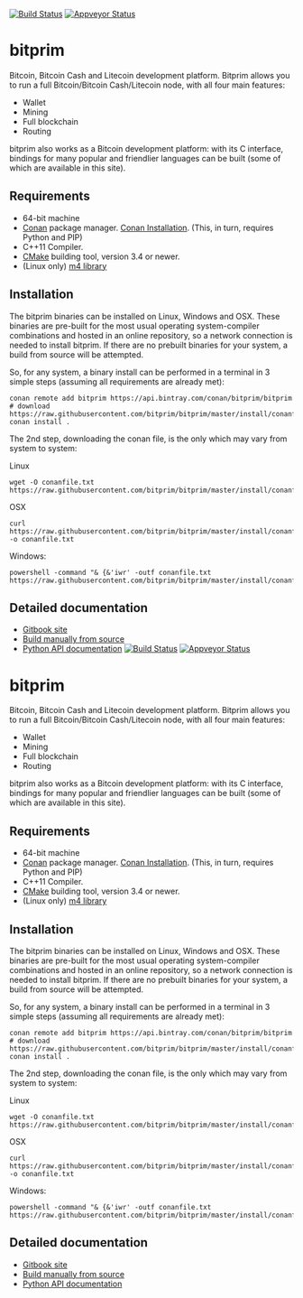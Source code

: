 [![Build Status](https://travis-ci.org/bitprim/bitprim.svg?branch=master)](https://travis-ci.org/bitprim/bitprim) [![Appveyor Status](https://ci.appveyor.com/api/projects/status/github/bitprim/bitprim?branch=master&svg=true)](https://ci.appveyor.com/project/bitprim/bitprim?branch=master) 

# bitprim
Bitcoin, Bitcoin Cash and Litecoin development platform.
Bitprim allows you to run a full Bitcoin/Bitcoin Cash/Litecoin node,
with all four main features:
  * Wallet
  * Mining
  * Full blockchain
  * Routing

bitprim also works as a Bitcoin development platform: with its C interface,
bindings for many popular and friendlier languages can be built (some of which are available in this
site).

## Requirements

- 64-bit machine
- [Conan](https://www.conan.io/) package manager. [Conan Installation](http://docs.conan.io/en/latest/installation.html#install-with-pip-recommended). (This, in turn, requires Python and PIP)
- C++11 Compiler.
- [CMake](https://cmake.org/) building tool, version 3.4 or newer.
- (Linux only) [m4 library](http://www.gnu.org/software/m4/m4.html)

## Installation

The bitprim binaries can be installed on Linux, Windows and OSX. These binaries are pre-built for the most
usual operating system-compiler combinations and hosted in an online repository, so a network connection
is needed to install bitprim. If there are no prebuilt binaries for your system, a build from source will be
attempted.

So, for any system, a binary install can be performed in a terminal in 3 simple steps (assuming all requirements are already met):

```
conan remote add bitprim https://api.bintray.com/conan/bitprim/bitprim
# download https://raw.githubusercontent.com/bitprim/bitprim/master/install/conanfile.txt
conan install .
```
 The 2nd step, downloading the conan file, is the only which may vary from system to system:
 
 Linux
 ```
 wget -O conanfile.txt https://raw.githubusercontent.com/bitprim/bitprim/master/install/conanfile.txt
 ```
 
 OSX
 ```
 curl https://raw.githubusercontent.com/bitprim/bitprim/master/install/conanfile.txt -o conanfile.txt
 ```
 
 Windows:
 ```
 powershell -command "& {&'iwr' -outf conanfile.txt https://raw.githubusercontent.com/bitprim/bitprim/master/install/conanfile.txt}"
 ```

## Detailed documentation

* [Gitbook site](https://www.bitprim.org/)
* [Build manually from source](https://www.bitprim.org/installation.html)
* [Python API documentation](https://www.bitprim.org/python-interface/details.html)
[![Build Status](https://travis-ci.org/bitprim/bitprim.svg?branch=master)](https://travis-ci.org/bitprim/bitprim) [![Appveyor Status](https://ci.appveyor.com/api/projects/status/github/bitprim/bitprim?branch=master&svg=true)](https://ci.appveyor.com/project/bitprim/bitprim?branch=master) 

# bitprim
Bitcoin, Bitcoin Cash and Litecoin development platform.
Bitprim allows you to run a full Bitcoin/Bitcoin Cash/Litecoin node,
with all four main features:
  * Wallet
  * Mining
  * Full blockchain
  * Routing

bitprim also works as a Bitcoin development platform: with its C interface,
bindings for many popular and friendlier languages can be built (some of which are available in this
site).

## Requirements

- 64-bit machine
- [Conan](https://www.conan.io/) package manager. [Conan Installation](http://docs.conan.io/en/latest/installation.html#install-with-pip-recommended). (This, in turn, requires Python and PIP)
- C++11 Compiler.
- [CMake](https://cmake.org/) building tool, version 3.4 or newer.
- (Linux only) [m4 library](http://www.gnu.org/software/m4/m4.html)

## Installation

The bitprim binaries can be installed on Linux, Windows and OSX. These binaries are pre-built for the most
usual operating system-compiler combinations and hosted in an online repository, so a network connection
is needed to install bitprim. If there are no prebuilt binaries for your system, a build from source will be
attempted.

So, for any system, a binary install can be performed in a terminal in 3 simple steps (assuming all requirements are already met):

```
conan remote add bitprim https://api.bintray.com/conan/bitprim/bitprim
# download https://raw.githubusercontent.com/bitprim/bitprim/master/install/conanfile.txt
conan install .
```
 The 2nd step, downloading the conan file, is the only which may vary from system to system:
 
 Linux
 ```
 wget -O conanfile.txt https://raw.githubusercontent.com/bitprim/bitprim/master/install/conanfile.txt
 ```
 
 OSX
 ```
 curl https://raw.githubusercontent.com/bitprim/bitprim/master/install/conanfile.txt -o conanfile.txt
 ```
 
 Windows:
 ```
 powershell -command "& {&'iwr' -outf conanfile.txt https://raw.githubusercontent.com/bitprim/bitprim/master/install/conanfile.txt}"
 ```

## Detailed documentation

* [Gitbook site](https://www.bitprim.org/)
* [Build manually from source](https://www.bitprim.org/installation.html)
* [Python API documentation](https://www.bitprim.org/python-interface/details.html)
